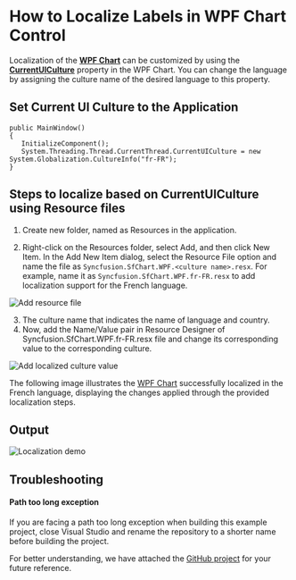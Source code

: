 # How to Localize Labels in WPF Chart Control

Localization of the [**WPF Chart**](https://www.syncfusion.com/wpf-controls/charts) can be customized by using the [**CurrentUICulture**](https://learn.microsoft.com/en-us/dotnet/api/system.globalization.cultureinfo.currentuiculture?view=netcore-3.1) property in the WPF Chart. You can change the language by assigning the culture name of the desired language to this property.

## Set Current UI Culture to the Application
 
 ```
public MainWindow()
{
    InitializeComponent();
    System.Threading.Thread.CurrentThread.CurrentUICulture = new System.Globalization.CultureInfo("fr-FR");
} 
 ```


## Steps to localize based on CurrentUICulture using Resource files

1.	Create new folder, named as Resources in the application.

2.	Right-click on the Resources folder, select Add, and then click New Item. In the Add New Item dialog, select the Resource File option and name the file as `Syncfusion.SfChart.WPF.<culture name>.resx`. For example, name it as `Syncfusion.SfChart.WPF.fr-FR.resx` to add localization support for the French language.

 ![Add resource file](https://support.syncfusion.com/kb/agent/attachment/article/18165/inline?token=eyJhbGciOiJodHRwOi8vd3d3LnczLm9yZy8yMDAxLzA0L3htbGRzaWctbW9yZSNobWFjLXNoYTI1NiIsInR5cCI6IkpXVCJ9.eyJpZCI6IjMyNzQ2Iiwib3JnaWQiOiIzIiwiaXNzIjoic3VwcG9ydC5zeW5jZnVzaW9uLmNvbSJ9.F50nTICguTBOLogYEQPnYVxPMu_7OsIynI9kHGd_OZo)

3.	The culture name that indicates the name of language and country.
4.	Now, add the Name/Value pair in Resource Designer of Syncfusion.SfChart.WPF.fr-FR.resx file and change its corresponding value to the corresponding culture.

 ![Add localized culture value](https://support.syncfusion.com/kb/agent/attachment/article/18165/inline?token=eyJhbGciOiJodHRwOi8vd3d3LnczLm9yZy8yMDAxLzA0L3htbGRzaWctbW9yZSNobWFjLXNoYTI1NiIsInR5cCI6IkpXVCJ9.eyJpZCI6IjMyNzQ3Iiwib3JnaWQiOiIzIiwiaXNzIjoic3VwcG9ydC5zeW5jZnVzaW9uLmNvbSJ9.HHbaZGselIepJE2F0FG3mYd04KlKoWcr67h2eiTU0aI)

The following image illustrates the [WPF Chart](https://help.syncfusion.com/cr/wpf/Syncfusion.UI.Xaml.Charts.SfChart.html) successfully localized in the French language, displaying the changes applied through the provided localization steps.
 
 ## Output
 ![Localization demo](https://support.syncfusion.com/kb/agent/attachment/article/18165/inline?token=eyJhbGciOiJodHRwOi8vd3d3LnczLm9yZy8yMDAxLzA0L3htbGRzaWctbW9yZSNobWFjLXNoYTI1NiIsInR5cCI6IkpXVCJ9.eyJpZCI6IjMyNzQ4Iiwib3JnaWQiOiIzIiwiaXNzIjoic3VwcG9ydC5zeW5jZnVzaW9uLmNvbSJ9.8jhoSR8hp2sRn-mPUMrbEFjfSBTeSIQ8OEvxzjA4uOs)

## Troubleshooting

#### Path too long exception

If you are facing a path too long exception when building this example project, close Visual Studio and rename the repository to a shorter name before building the project.

For better understanding, we have attached the [GitHub project]() for your future reference.